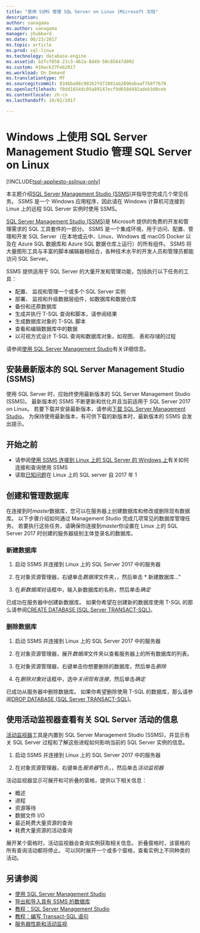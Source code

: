 ```yaml
---
title: "使用 SSMS 管理 SQL Server on Linux |Microsoft 文档"
description: 
author: sanagama
ms.author: sanagama
manager: jhubbard
ms.date: 08/23/2017
ms.topic: article
ms.prod: sql-linux
ms.technology: database-engine
ms.assetid: b2fcf858-21c3-462a-8d49-50c85647d092
ms.custom: H1Hack27Feb2017
ms.workload: On Demand
ms.translationtype: MT
ms.sourcegitcommit: 834bba08c90262fd72881ab2890abaaf7b8f7678
ms.openlocfilehash: f8dd1654dc05a89147ecf9d658d492adeb3d0ceb
ms.contentlocale: zh-cn
ms.lasthandoff: 10/02/2017

---
```

# <a name="use-sql-server-management-studio-on-windows-to-manage-sql-server-on-linux"></a>Windows 上使用 SQL Server Management Studio 管理 SQL Server on Linux

[!INCLUDE[tsql-appliesto-sslinux-only](../includes/tsql-appliesto-sslinux-only.md)]

本主题介绍[SQL Server Management Studio (SSMS)](../ssms/sql-server-management-studio-ssms.md)并指导您完成几个常见任务。 SSMS 是一个 Windows 应用程序，因此请在 Windows 计算机可连接到 Linux 上的远程 SQL Server 实例时使用 SSMS。

[SQL Server Management Studio (SSMS)](../ssms/sql-server-management-studio-ssms.md)是 Microsoft 提供的免费的开发和管理需求的 SQL 工具套件的一部分。 SSMS 是一个集成环境，用于访问、配置、管理和开发 SQL Server（在本地或云中、Linux、Windows 或 macOS Docker 以及在 Azure SQL 数据库和 Azure SQL 数据仓库上运行）的所有组件。 SSMS 将大量图形工具与丰富的脚本编辑器相结合，各种技术水平的开发人员和管理员都能访问 SQL Server。

SSMS 提供适用于 SQL Server 的大量开发和管理功能，包括执行以下任务的工具：

- 配置、 监视和管理一个或多个 SQL Server 实例
- 部署、 监视和升级数据层组件，如数据库和数据仓库
- 备份和还原数据库
- 生成并执行 T-SQL 查询和脚本，请参阅结果
- 生成数据库对象的 T-SQL 脚本
- 查看和编辑数据库中的数据
- 以可视方式设计 T-SQL 查询和数据库对象，如视图、 表和存储的过程

请参阅[使用 SQL Server Management Studio](https://msdn.microsoft.com/en-us/library/ms174173.aspx)有关详细信息。

## <a name="install-the-newest-version-of-sql-server-management-studio-ssms"></a>安装最新版本的 SQL Server Management Studio (SSMS)

使用 SQL Server 时，应始终使用最新版本的 SQL Server Management Studio (SSMS)。 最新版本的 SSMS 不断更新和优化并且当前适用于 SQL Server 2017 on Linux。 若要下载并安装最新版本，请参阅[下载 SQL Server Management Studio](../ssms/download-sql-server-management-studio-ssms.md)。 为保持使用最新版本，有可供下载的新版本时，最新版本的 SSMS 会发出提示。 

## <a name="before-you-begin"></a>开始之前
- 请参阅[使用 SSMS 连接到 Linux 上的 SQL Server 的 Windows 上](sql-server-linux-develop-use-ssms.md)有关如何连接和查询使用 SSMS
- 读取[已知问题](sql-server-linux-release-notes.md)在 Linux 上的 SQL server 自 2017 年 1

## <a name="create-and-manage-databases"></a>创建和管理数据库
在连接到时*master*数据库，您可以在服务器上创建数据库和修改或删除现有数据库。 以下步骤介绍如何通过 Management Studio 完成几项常见的数据库管理任务。 若要执行这些任务，请确保你连接到*master*你设置在 Linux 上的 SQL Server 2017 时创建的服务器级别主体登录名的数据库。

### <a name="create-a-new-database"></a>新建数据库

1. 启动 SSMS 并连接到 Linux 上的 SQL Server 2017 中的服务器

2. 在对象资源管理器，右键单击*数据库*文件夹，，然后单击 * 新建数据库..."

3. 在*新数据库*对话框中，输入新数据库的名称，然后单击*确定*

已成功在服务器中创建新数据库。 如果你希望在创建新的数据库使用 T-SQL 的那么请参阅[CREATE DATABASE (SQL Server TRANSACT-SQL)](../t-sql/statements/create-database-sql-server-transact-sql.md)。

### <a name="drop-a-database"></a>删除数据库

1. 启动 SSMS 并连接到 Linux 上的 SQL Server 2017 中的服务器

2. 在对象资源管理器，展开*数据库*文件夹以查看服务器上的所有数据库的列表。

3. 在对象资源管理器，右键单击你想要删除的数据库，然后单击*删除*

4. 在*删除对象*对话框中，选中*关闭现有连接*，然后单击*确定*

已成功从服务器中删除数据库。 如果你希望删除使用 T-SQL 的数据库，那么请参阅[DROP DATABASE (SQL Server TRANSACT-SQL)](../t-sql/statements/drop-database-transact-sql.md)。

## <a name="use-activity-monitor-to-see-information-about-sql-server-activity"></a>使用活动监视器查看有关 SQL Server 活动的信息

[活动监视器](../relational-databases/performance-monitor/activity-monitor.md)工具是内置到 SQL Server Management Studio (SSMS)，并显示有关 SQL Server 过程和了解这些进程如何影响当前的 SQL Server 实例的信息。

1. 启动 SSMS 并连接到 Linux 上的 SQL Server 2017 中的服务器

2. 在对象资源管理器，右键单击*服务器*节点，，然后单击*活动监视器*

活动监视器显示可展开和可折叠的窗格，提供以下相关信息：
- 概述
- 进程
- 资源等待
- 数据文件 I/O
- 最近耗费大量资源的查询
- 耗费大量资源的活动查询

展开某个窗格时，活动监视器会查询实例获取相关信息。 折叠窗格时，该窗格的所有查询活动都将停止。 可以同时展开一个或多个窗格，查看实例上不同种类的活动。

## <a name="see-also"></a>另请参阅
- [使用 SQL Server Management Studio](https://msdn.microsoft.com/en-us/library/ms174173.aspx)
- [导出和导入具有 SSMS 的数据库](sql-server-linux-migrate-ssms.md)
- [教程：SQL Server Management Studio](https://msdn.microsoft.com/en-us/library/bb934498.aspx)
- [教程：编写 Transact-SQL 语句](../t-sql/tutorial-writing-transact-sql-statements.md)
- [服务器性能和活动监视](../relational-databases/performance/server-performance-and-activity-monitoring.md)

